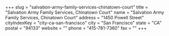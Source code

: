+++
slug = "salvation-army-family-services-chinatown-court"
title = "Salvation Army Family Services, Chinatown Court"
name = "Salvation Army Family Services, Chinatown Court"
address = "1450 Powell Street"
cityIndexKey = "city-ca-san-francisco"
city = "San Francisco"
state = "CA"
postal = "94133"
website = ""
phone = "415-781-7360"
fax = ""
+++
